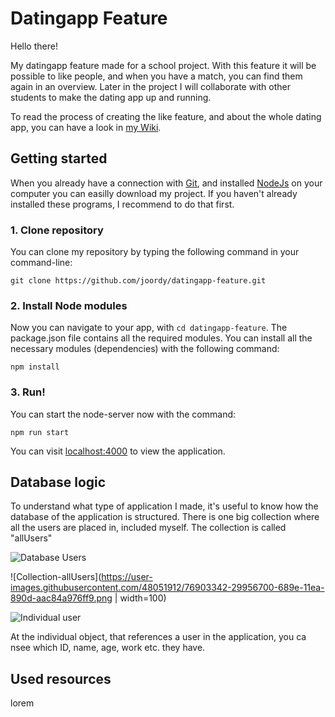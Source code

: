 # Datingapp Feature

Hello there! 

My datingapp feature made for a school project. With this feature it will be possible to like people, and when you have a match, you can find them again in an overview. Later in the project I will collaborate with other students to make the dating app up and running. 

To read the process of creating the like feature, and about the whole dating app, you can have a look in [my Wiki](https://github.com/joordy/datingapp-feature/wiki).


## Getting started

When you already have a connection with [Git](https://docs.gitlab.com/ee/gitlab-basics/start-using-git.html), and installed [NodeJs](https://www.webucator.com/how-to/how-install-nodejs-on-mac.cfm) on your computer you can easilly download my project. If you haven't already installed these programs, I recommend to do that first.

### 1. Clone repository

You can clone my repository by typing the following command in your command-line:

`git clone https://github.com/joordy/datingapp-feature.git`


### 2. Install Node modules

Now you can navigate to your app, with `cd datingapp-feature`. The package.json file contains all the required modules. You can install all the necessary modules (dependencies) with the following command:

`npm install`


### 3. Run! 

You can start the node-server now with the command:

`npm run start`

You can visit [localhost:4000](http://localhost:4000/) to view the application.


## Database logic

To understand what type of application I made, it's useful to know how the database of the application is structured. There is one big collection where all the users are placed in, included myself. The collection is called "allUsers" 

![Database Users](https://user-images.githubusercontent.com/48051912/76903339-27330d00-689e-11ea-916a-4cd15117f9bf.png)

![Collection-allUsers](https://user-images.githubusercontent.com/48051912/76903342-29956700-689e-11ea-890d-aac84a976ff9.png | width=100)

![Individual user](https://user-images.githubusercontent.com/48051912/76903341-29956700-689e-11ea-8c23-c918bc55291f.png)

At the individual object, that references a user in the application, you ca nsee which ID, name, age, work etc. they have. 


## Used resources

lorem